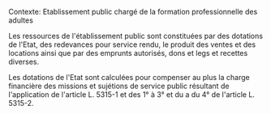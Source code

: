 Contexte: Etablissement public chargé de la formation professionnelle des adultes

Les ressources de l'établissement public sont constituées par des dotations de l'Etat, des redevances pour service rendu, le produit des ventes et des locations ainsi que par des emprunts autorisés, dons et legs et recettes diverses.

Les dotations de l'Etat sont calculées pour compenser au plus la charge financière des missions et sujétions de service public résultant de l'application de l'article L. 5315-1 et des 1° à 3° et du a du 4° de l'article L. 5315-2.